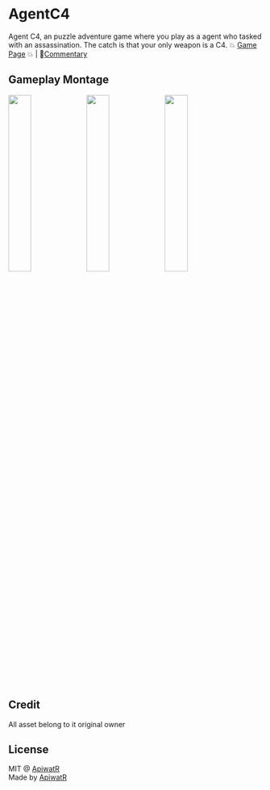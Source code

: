 # AgentC4
Agent C4, an puzzle adventure game where you play as a agent who tasked with an assassination. The catch is that your only weapon is a C4. 💥 [Game Page](https://capbearz.itch.io/super-box-dasher)  💥 | 📖[Commentary](https://apiwatr.wixsite.com/portfolio/post/super-box-dasher-independent)

## Gameplay Montage

<p float="left">
 <img src="https://github.com/sand32848/AgentC4/blob/master/GifDemo/Unity_e66gb161Ph.gif" width="30%" />
<img src="https://github.com/sand32848/AgentC4/blob/master/GifDemo/Unity_4CSL7VuACZ.gif" width="30%" />
<img src="https://github.com/sand32848/AgentC4/blob/master/GifDemo/Unity_P4SuM7GOT6.gif" width="30%" />
</p>

## Credit
All asset belong to it original owner

## License
MIT @ [ApiwatR](https://github.com/sand32848)
<br>Made by [ApiwatR](https://github.com/sand32848)

